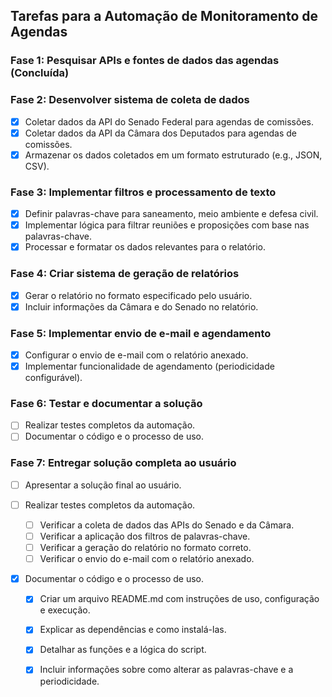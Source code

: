 ## Tarefas para a Automação de Monitoramento de Agendas

### Fase 1: Pesquisar APIs e fontes de dados das agendas (Concluída)

### Fase 2: Desenvolver sistema de coleta de dados
- [x] Coletar dados da API do Senado Federal para agendas de comissões.
- [x] Coletar dados da API da Câmara dos Deputados para agendas de comissões.
- [x] Armazenar os dados coletados em um formato estruturado (e.g., JSON, CSV).

### Fase 3: Implementar filtros e processamento de texto
- [x] Definir palavras-chave para saneamento, meio ambiente e defesa civil.
- [x] Implementar lógica para filtrar reuniões e proposições com base nas palavras-chave.
- [x] Processar e formatar os dados relevantes para o relatório.

### Fase 4: Criar sistema de geração de relatórios
- [x] Gerar o relatório no formato especificado pelo usuário.
- [x] Incluir informações da Câmara e do Senado no relatório.

### Fase 5: Implementar envio de e-mail e agendamento
- [x] Configurar o envio de e-mail com o relatório anexado.
- [x] Implementar funcionalidade de agendamento (periodicidade configurável).

### Fase 6: Testar e documentar a solução
- [ ] Realizar testes completos da automação.
- [ ] Documentar o código e o processo de uso.

### Fase 7: Entregar solução completa ao usuário
- [ ] Apresentar a solução final ao usuário.


- [ ] Realizar testes completos da automação.
  - [ ] Verificar a coleta de dados das APIs do Senado e da Câmara.
  - [ ] Verificar a aplicação dos filtros de palavras-chave.
  - [ ] Verificar a geração do relatório no formato correto.
  - [ ] Verificar o envio do e-mail com o relatório anexado.
- [x] Documentar o código e o processo de uso.
  - [x] Criar um arquivo README.md com instruções de uso, configuração e execução.
  - [x] Explicar as dependências e como instalá-las.
  - [x] Detalhar as funções e a lógica do script.
  - [x] Incluir informações sobre como alterar as palavras-chave e a periodicidade.

